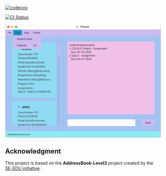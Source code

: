 [![codecov](https://codecov.io/github/AY2425S2-CS2103T-W12-4/tp/graph/badge.svg?token=M00EE5N8JL)](https://codecov.io/github/AY2425S2-CS2103T-W12-4/tp)

[![CI Status](https://github.com/se-edu/addressbook-level3/workflows/Java%20CI/badge.svg)](https://github.com/se-edu/addressbook-level3/actions)

![Ui](docs/images/Ui.png)

## **Acknowledgment**
This project is based on the **AddressBook-Level3** project created by the [SE-EDU initiative](https://se-education.org).
